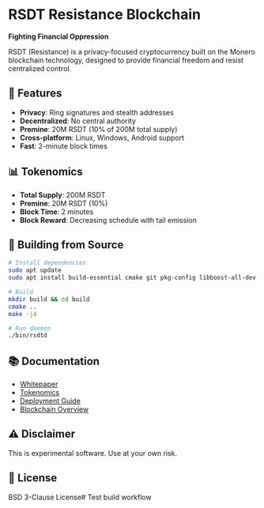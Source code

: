 # RSDT Resistance Blockchain

**Fighting Financial Oppression**

RSDT (Resistance) is a privacy-focused cryptocurrency built on the Monero blockchain technology, designed to provide financial freedom and resist centralized control.

## 🚀 Features

- **Privacy**: Ring signatures and stealth addresses
- **Decentralized**: No central authority
- **Premine**: 20M RSDT (10% of 200M total supply)
- **Cross-platform**: Linux, Windows, Android support
- **Fast**: 2-minute block times

## 📊 Tokenomics

- **Total Supply**: 200M RSDT
- **Premine**: 20M RSDT (10%)
- **Block Time**: 2 minutes
- **Block Reward**: Decreasing schedule with tail emission

## 🔧 Building from Source

```bash
# Install dependencies
sudo apt update
sudo apt install build-essential cmake git pkg-config libboost-all-dev libssl-dev libzmq3-dev libunbound-dev libsodium-dev libunwind8-dev liblzma-dev libreadline6-dev libldns-dev libexpat1-dev libgtest-dev doxygen graphviz

# Build
mkdir build && cd build
cmake ..
make -j4

# Run daemon
./bin/rsdtd
```

## 📚 Documentation

- [Whitepaper](RESISTANCE_BLOCKCHAIN_WHITEPAPER.pdf)
- [Tokenomics](RSDT_TOKENOMICS_PROFESSIONAL.pdf)
- [Deployment Guide](RSDT_DEPLOYMENT_BIBLE_UPDATED.pdf)
- [Blockchain Overview](RSDT_BLOCKCHAIN_OVERVIEW.pdf)

## ⚠️ Disclaimer

This is experimental software. Use at your own risk.

## 📄 License

BSD 3-Clause License# Test build workflow
